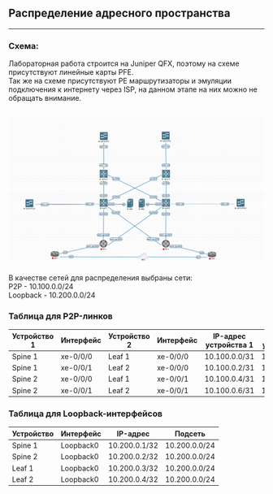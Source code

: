 ## Распределение адресного пространства
---
### Схема:

Лабораторная работа строится на Juniper QFX, поэтому на схеме присутствуют линейные карты PFE.\
Так же на схеме присутствуют PE маршрутизаторы и эмуляции подключения к интернету через ISP, на данном этапе на них можно не обращать внимание.

![img_1.png](scheme.png)
---
В качестве сетей для распределения выбраны сети:\
P2P - 10.100.0.0/24\
Loopback - 10.200.0.0/24

### Таблица для P2P-линков

| Устройство 1 | Интерфейс | Устройство 2 | Интерфейс | IP-адрес устройства 1 | IP-адрес устройства 2 | Подсеть         |
|--------------|-----------|--------------|-----------|-----------------------|-----------------------|-----------------|
| Spine 1      | xe-0/0/0      | Leaf 1       | xe-0/0/0      | 10.100.0.0/31         | 10.100.0.1/31         | 10.100.0.0/31   |
| Spine 1      | xe-0/0/1      | Leaf 2       | xe-0/0/0      | 10.100.0.2/31         | 10.100.0.3/31         | 10.100.0.2/31   |
| Spine 2      | xe-0/0/0      | Leaf 1       | xe-0/0/1      | 10.100.0.4/31         | 10.100.0.5/31         | 10.100.0.4/31   |
| Spine 2      | xe-0/0/1      | Leaf 2       | xe-0/0/1      | 10.100.0.6/31         | 10.100.0.7/31         | 10.100.0.6/31   |



### Таблица для Loopback-интерфейсов

| Устройство   | Интерфейс | IP-адрес       | Подсеть         |
|--------------|-----------|----------------|-----------------|
| Spine 1      | Loopback0 | 10.200.0.1/32  | 10.200.0.0/24   |
| Spine 2      | Loopback0 | 10.200.0.2/32  | 10.200.0.0/24   |
| Leaf 1       | Loopback0 | 10.200.0.3/32  | 10.200.0.0/24   |
| Leaf 2       | Loopback0 | 10.200.0.4/32  | 10.200.0.0/24   |
